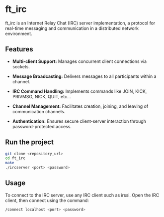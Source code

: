 # ft_irc

ft_irc is an Internet Relay Chat (IRC) server implementation, a protocol for real-time messaging and communication in a distributed network environment.


## Features

- **Multi-client Support:** Manages concurrent client connections via sockets.

- **Message Broadcasting:** Delivers messages to all participants within a channel.

- **IRC Command Handling:** Implements commands like JOIN, KICK, PRIVMSG, NICK, QUIT, etc...

- **Channel Management:** Facilitates creation, joining, and leaving of communication channels.

- **Authentication:** Ensures secure client-server interaction through password-protected access.




## Run the project

```bash
git clone <repository_url>
cd ft_irc
make
./ircserver <port> <password>
```

## Usage


To connect to the IRC server, use any IRC client such as irssi.
Open the IRC client, then connect using the command:

```bash
/connect localhost <port> <password>
```
